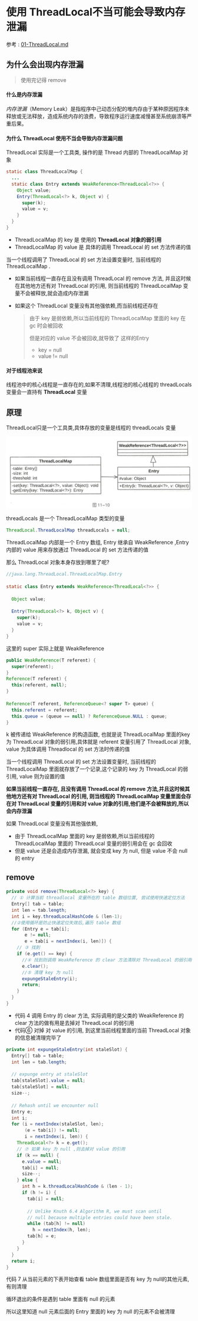 # 使用 ThreadLocal不当可能会导致内存泄漏

参考 : [01-ThreadLocal.md](../13-ThreadLocal/01-ThreadLocal.md) 

## 为什么会出现内存泄漏

> 使用完记得 remove

#### 什么是内存泄漏

*内存泄漏*（Memory Leak）是指程序中己动态分配的堆内存由于某种原因程序未释放或无法释放，造成系统内存的浪费，导致程序运行速度减慢甚至系统崩溃等严重后果。

#### 为什么 ThreadLocal 使用不当会导致内存泄漏问题

ThreadLocal 实际是一个工具类, 操作的是 Thread 内部的 ThreadLocalMap 对象

```java
static class ThreadLocalMap {
  ...
  static class Entry extends WeakReference<ThreadLocal<?>> {
    Object value;
    Entry(ThreadLocal<?> k, Object v) {
      super(k);
      value = v;
    }
  }
}
```

- ThreadLocalMap 的 key 是 使用的 **ThreadLocal 对象的弱引用** 
- ThreadLocalMap 的 value 是 具体的调用 ThreadLocal 的 set 方法传递的值

当一个线程调用了 ThreadLocal 的 set 方法设置变量时, 当前线程的 ThreadLocalMap .

- 如果当前线程一直存在且没有调用 ThreadLocal 的 remove 方法, 并且这时候在其他地方还有对 ThreadLocal 的引用, 则当前线程的 ThreadLocalMap 变量不会被释放,就会造成内存泄漏

- 如果这个 ThreadLocal 变量没有其他强依赖,而当前线程还存在

  > 由于 key 是弱依赖,所以当前线程的 ThreadLocalMap 里面的 key 在 gc 时会被回收
  >
  > 但是对应的 value 不会被回收,就导致了 这样的Entry 
  >
  > - key = null
  > - value != null

#### 对于线程池来说

线程池中的核心线程是一直存在的,如果不清理,线程池的核心线程的 threadLocals 变量会一直持有 **ThreadLocal** 变量

## 原理

ThreadLocal只是一个工具类,具体存放的变量是线程的 threadLocals 变量

![image-20200727142130561](../../../assets/image-20200727142130561.png)

threadLocals 是一个 ThreadLocalMap 类型的变量

```java
ThreadLocal.ThreadLocalMap threadLocals = null;
```

ThreadLocalMap 内部是一个 Entry 数组, Entry 继承自 WeakReference ,Entry 内部的 value 用来存放通过 ThreadLocal 的 set 方法传递的值

那么 ThreadLocal 对象本身存放到哪里了呢?

```java
//java.lang.ThreadLocal.ThreadLocalMap.Entry

static class Entry extends WeakReference<ThreadLocal<?>> {
 
  Object value;

  Entry(ThreadLocal<?> k, Object v) {
    super(k);
    value = v;
  }
}
```

这里的 super 实际上就是 WeakReference

```java
public WeakReference(T referent) {
  super(referent);
}   
Reference(T referent) {
  this(referent, null);
}   

Reference(T referent, ReferenceQueue<? super T> queue) {
  this.referent = referent;
  this.queue = (queue == null) ? ReferenceQueue.NULL : queue;
}
```

k 被传递给 WeakReference 的构造函数, 也就是说 ThreadLocalMap 里面的key 为 ThreadLocal 对象的弱引用,具体就是 referent 变量引用了 ThreadLocal 对象, value 为具体调用 Threadlocal 的 set 方法时传递的值

当一个线程调用 ThreadLocal 的 set 方法设置变量时, 当前线程的 ThreadLocalMap 里面就存放了一个记录,这个记录的 key 为 ThreadLocal 的弱引用, value 则为设置的值

**如果当前线程一直存在, 且没有调用 ThreadLocal 的 remove 方法,并且这时候其他地方还有对 ThreadLocal 的引用, 则当线程的 ThreadLocalMap 变量里面会存在对 ThreadLocal 变量的引用和对 value 对象的引用,他们是不会被释放的,所以会内存泄漏**

如果 ThreadLocal 变量没有其他强依赖, 

- 由于 ThreadLocalMap 里面的 key 是弱依赖,所以当前线程的 ThreadLocalMap 里面的 ThreadLocal 变量的弱引用会在 gc 会回收
- 但是 value 还是会造成内存泄漏, 就会变成 key 为 null, 但是 value 不会 null 的 entry

## remove

```java
private void remove(ThreadLocal<?> key) {
  // ① 计算当前 threadlocal 变量所在的 table 数组位置, 尝试使用快速定位方法
  Entry[] tab = table;
  int len = tab.length;
  int i = key.threadLocalHashCode & (len-1);
  //②使用循环是防止快速定位失效后,遍历 table 数组
  for (Entry e = tab[i];
       e != null;
       e = tab[i = nextIndex(i, len)]) {
    // ③ 找到
    if (e.get() == key) {
      //④ 找到则调用 WeakReference 的 clear 方法清除对 ThreadLocal 的弱引用
      e.clear();
      //⑤ 清理 key 为 null
      expungeStaleEntry(i);
      return;
    }
  }
}
```

- 代码 4 调用 Entry 的 clear 方法, 实际调用的是父类的 WeakReference 的 clear 方法的做有用是去掉对 ThreadLocal 的弱引用
- 代码⑥ 对掉 对 value 的引用, 到这里当前线程里面的当前 ThreadLocal 对象的信息被清理完毕了

```java
private int expungeStaleEntry(int staleSlot) {
  Entry[] tab = table;
  int len = tab.length;

  // expunge entry at staleSlot
  tab[staleSlot].value = null;
  tab[staleSlot] = null;
  size--;

  // Rehash until we encounter null
  Entry e;
  int i;
  for (i = nextIndex(staleSlot, len);
       (e = tab[i]) != null;
       i = nextIndex(i, len)) {
    ThreadLocal<?> k = e.get();
    // ⑦ 如果 key 为 null ,则去掉对 value 的引用
    if (k == null) {
      e.value = null;
      tab[i] = null;
      size--;
    } else {
      int h = k.threadLocalHashCode & (len - 1);
      if (h != i) {
        tab[i] = null;

        // Unlike Knuth 6.4 Algorithm R, we must scan until
        // null because multiple entries could have been stale.
        while (tab[h] != null)
          h = nextIndex(h, len);
        tab[h] = e;
      }
    }
  }
  return i;
}
```

代码 7 从当前元素的下表开始查看 table 数组里面是否有 key 为 null的其他元素,有则清理

循环退出的条件是遇到 table 里面有 null 的元素

所以这里知道 null 元素后面的 Entry 里面的 key 为 null 的元素不会被清理

